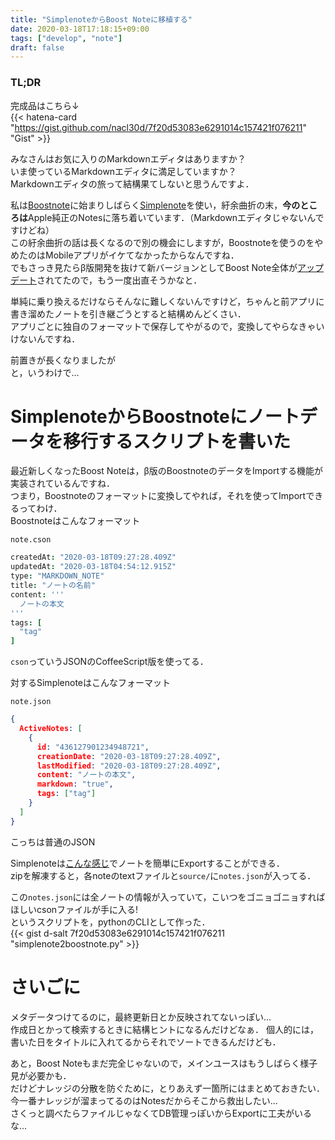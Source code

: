 ```yaml
---
title: "SimplenoteからBoost Noteに移植する"
date: 2020-03-18T17:18:15+09:00
tags: ["develop", "note"]
draft: false
---
```


### TL;DR

完成品はこちら↓  
{{< hatena-card "https://gist.github.com/nacl30d/7f20d53083e6291014c157421f076211" "Gist" >}}

みなさんはお気に入りのMarkdownエディタはありますか？  
いま使っているMarkdownエディタに満足していますか？  
Markdownエディタの旅って結構果てしないと思うんですよ．  

私は[Boostnote](https://boostnote.io)に始まりしばらく[Simplenote](https://simplenote.com)を使い，紆余曲折の末，**今のところは**Apple純正のNotesに落ち着いています．（Markdownエディタじゃないんですけどね）  
この紆余曲折の話は長くなるので別の機会にしますが，Boostnoteを使うのをやめたのはMobileアプリがイケてなかったからなんですね．  
でもさっき見たらβ版開発を抜けて新バージョンとしてBoost Note全体が[アップデート](https://boostnote.hatenablog.com)されてたので，もう一度出直そうかなと．  

単純に乗り換えるだけならそんなに難しくないんですけど，ちゃんと前アプリに書き溜めたノートを引き継ごうとすると結構めんどくさい．  
アプリごとに独自のフォーマットで保存してやがるので，変換してやらなきゃいけないんですね．  

前置きが長くなりましたが  
と，いうわけで...  

SimplenoteからBoostnoteにノートデータを移行するスクリプトを書いた
===

最近新しくなったBoost Noteは，β版のBoostnoteのデータをImportする機能が実装されているんですね．  
つまり，Boostnoteのフォーマットに変換してやれば，それを使ってImportできるってわけ．  
Boostnoteはこんなフォーマット  

`note.cson`

```note.cson
createdAt: "2020-03-18T09:27:28.409Z"
updatedAt: "2020-03-18T04:54:12.915Z"
type: "MARKDOWN_NOTE"
title: "ノートの名前"
content: '''
  ノートの本文
'''
tags: [
  "tag"
]
```

`cson`っていうJSONのCoffeeScript版を使ってる．  

対するSimplenoteはこんなフォーマット  

`note.json`

```.json
{
  ActiveNotes: [
    {
      id: "436127901234948721",
      creationDate: "2020-03-18T09:27:28.409Z",
      lastModified: "2020-03-18T09:27:28.409Z",
      content: "ノートの本文",
      markdown: "true",
      tags: ["tag"]
    }
  ]
}
```

こっちは普通のJSON  

Simplenoteは[こんな感じ](https://simplenote.com/help/#export)でノートを簡単にExportすることができる．  
zipを解凍すると，各noteのtextファイルと`source/`に`notes.json`が入ってる．  

この`notes.json`には全ノートの情報が入っていて，こいつをゴニョゴニョすればほしいcsonファイルが手に入る!  
というスクリプトを，pythonのCLIとして作った．  
{{< gist d-salt 7f20d53083e6291014c157421f076211 "simplenote2boostnote.py" >}}  

さいごに
===

メタデータつけてるのに，最終更新日とか反映されてないっぽい...  
作成日とかって検索するときに結構ヒントになるんだけどなぁ．
個人的には，書いた日をタイトルに入れてるからそれでソートできるんだけども．  

あと，Boost Noteもまだ完全じゃないので，メインユースはもうしばらく様子見が必要かも．  
だけどナレッジの分散を防ぐために，とりあえず一箇所にはまとめておきたい．  
今一番ナレッジが溜まってるのはNotesだからそこから救出したい...  
さくっと調べたらファイルじゃなくてDB管理っぽいからExportに工夫がいるな...  
